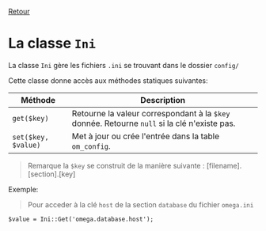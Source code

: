 [Retour](../classes.md)

# La classe `Ini`

La classe `Ini` gère les fichiers `.ini` se trouvant dans le dossier `config/`

Cette classe donne accès aux méthodes statiques suivantes:

Méthode | Description
--- | ---
`get($key)` | Retourne la valeur correspondant à la `$key` donnée. Retourne `null` si la clé n'existe pas.
`set($key, $value)` | Met à jour ou crée l'entrée dans la table `om_config`.

> Remarque la `$key` se construit de la manière suivante : [filename].[section].[key]

Exemple:
> Pour acceder à la clé `host` de la section `database` du fichier `omega.ini`
```
$value = Ini::Get('omega.database.host');
```